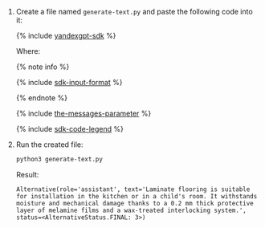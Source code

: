 1. Create a file named `generate-text.py` and paste the following code into it:

    {% include [yandexgpt-sdk](../examples/yandexgpt-sdk.md) %}

    Where:

    {% note info %}

    {% include [sdk-input-format](../../../_includes/foundation-models/sdk-input-format.md) %}

    {% endnote %}

    {% include [the-messages-parameter](../../../_includes/foundation-models/yandexgpt/the-messages-parameter.md) %}

    {% include [sdk-code-legend](../examples/sdk-code-legend.md) %}

1. Run the created file:

    ```bash
    python3 generate-text.py
    ```

    Result:

    ```text
    Alternative(role='assistant', text='Laminate flooring is suitable for installation in the kitchen or in a child's room. It withstands moisture and mechanical damage thanks to a 0.2 mm thick protective layer of melamine films and a wax-treated interlocking system.', status=<AlternativeStatus.FINAL: 3>)
    ```